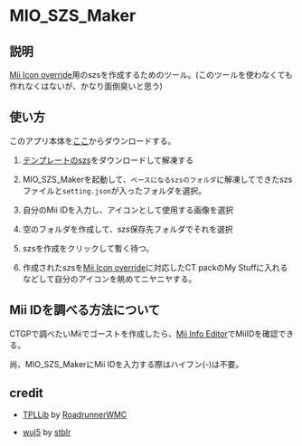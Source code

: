 # MIO_SZS_Maker

## 説明

[Mii Icon override](https://youtu.be/u8YT9j2Z-SY?si=R8eWXD09kgM1-dPQ)用のszsを作成するためのツール。(このツールを使わなくても作れなくはないが、かなり面倒臭いと思う)

## 使い方

このアプリ本体を[ここ](https://github.com/kazuki-4ys/MIO_SZS_Maker/releases)からダウンロードする。

1. [テンプレートのszs](https://cdn.discordapp.com/attachments/1011913296498143293/1159746815734841424/Mii_Icon_Override_template_szs_v1.0.zip)をダウンロードして解凍する

1. MIO_SZS_Makerを起動して、`ベースになるszsのフォルダ`に解凍してできたszsファイルと`setting.json`が入ったフォルダを選択。

1. 自分のMii IDを入力し、アイコンとして使用する画像を選択

1. 空のフォルダを作成して、szs保存先フォルダでそれを選択

1. szsを作成をクリックして暫く待つ。

1. 作成されたszsを[Mii Icon override](https://youtu.be/u8YT9j2Z-SY?si=R8eWXD09kgM1-dPQ)に対応したCT packのMy Stuffに入れるなどして自分のアイコンを眺めてニヤニヤする。

## Mii IDを調べる方法について

CTGPで調べたいMiiでゴーストを作成したら、[Mii Info Editor](https://kazuki-4ys.github.io/web_apps/MiiInfoEditorLite/)でMiiIDを確認できる。

尚、MIO_SZS_MakerにMii IDを入力する際はハイフン(-)は不要。

## credit

* [TPLLib](https://github.com/RoadrunnerWMC/TPLLib) by [RoadrunnerWMC](https://github.com/RoadrunnerWMC)

* [wuj5](https://github.com/stblr/wuj5) by [stblr](https://github.com/stblr)